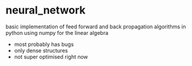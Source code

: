 # neural_network

basic implementation of feed forward and back propagation algorithms in python using numpy for the linear algebra

- most probably has bugs
- only dense structures
- not super optimised right now
